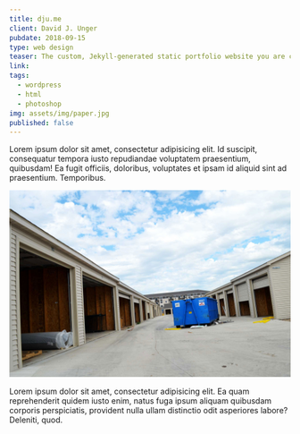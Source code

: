 ```yaml
---
title: dju.me
client: David J. Unger
pubdate: 2018-09-15 
type: web design
teaser: The custom, Jekyll-generated static portfolio website you are currently perusing 
link: 
tags: 
  - wordpress
  - html
  - photoshop
img: assets/img/paper.jpg
published: false
---
```


Lorem ipsum dolor sit amet, consectetur adipisicing elit. Id suscipit, consequatur tempora iusto repudiandae voluptatem praesentium, quibusdam! Ea fugit officiis, doloribus, voluptates et ipsam id aliquid sint ad praesentium. Temporibus.

![boom](/assets/img/boom.jpg)

Lorem ipsum dolor sit amet, consectetur adipisicing elit. Ea quam reprehenderit quidem iusto enim, natus fuga ipsum aliquam quibusdam corporis perspiciatis, provident nulla ullam distinctio odit asperiores labore? Deleniti, quod.